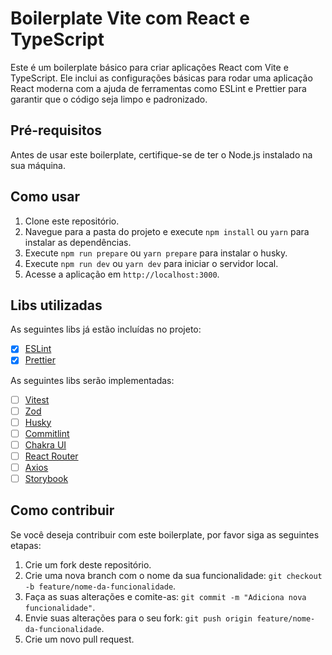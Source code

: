 # Boilerplate Vite com React e TypeScript

Este é um boilerplate básico para criar aplicações React com Vite e TypeScript. Ele inclui as configurações básicas para rodar uma aplicação React moderna com a ajuda de ferramentas como ESLint e Prettier para garantir que o código seja limpo e padronizado. 

## Pré-requisitos

Antes de usar este boilerplate, certifique-se de ter o Node.js instalado na sua máquina.

## Como usar

1. Clone este repositório.
2. Navegue para a pasta do projeto e execute `npm install` ou `yarn` para instalar as dependências.
3. Execute `npm run prepare` ou `yarn prepare` para instalar o husky.
4. Execute `npm run dev` ou `yarn dev` para iniciar o servidor local.
5. Acesse a aplicação em `http://localhost:3000`.

## Libs utilizadas

As seguintes libs já estão incluídas no projeto:

- [x] [ESLint](https://eslint.org/)
- [x] [Prettier](https://prettier.io/)

As seguintes libs serão implementadas:

- [ ] [Vitest](https://vitest.netlify.app/)
- [ ] [Zod](https://github.com/vriad/zod)
- [ ] [Husky](https://typicode.github.io/husky/#/)
- [ ] [Commitlint](https://commitlint.js.org/)
- [ ] [Chakra UI](https://chakra-ui.com/)
- [ ] [React Router](https://reactrouter.com/)
- [ ] [Axios](https://axios-http.com/)
- [ ] [Storybook](https://storybook.js.org/)

## Como contribuir

Se você deseja contribuir com este boilerplate, por favor siga as seguintes etapas:

1. Crie um fork deste repositório.
2. Crie uma nova branch com o nome da sua funcionalidade: `git checkout -b feature/nome-da-funcionalidade`.
3. Faça as suas alterações e comite-as: `git commit -m "Adiciona nova funcionalidade"`.
4. Envie suas alterações para o seu fork: `git push origin feature/nome-da-funcionalidade`.
5. Crie um novo pull request. 
